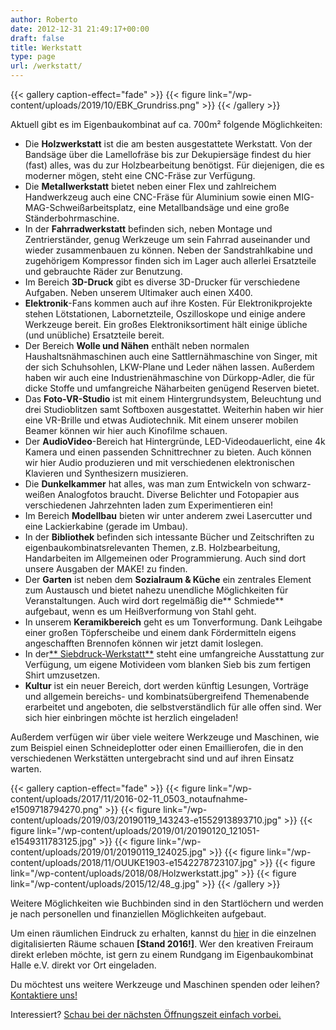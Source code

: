 ```yaml
---
author: Roberto
date: 2012-12-31 21:49:17+00:00
draft: false
title: Werkstatt
type: page
url: /werkstatt/
---
```



{{< gallery caption-effect="fade" >}}
  {{< figure link="/wp-content/uploads/2019/10/EBK_Grundriss.png" >}}
{{< /gallery >}}



Aktuell gibt es im Eigenbaukombinat auf ca. 700m² folgende Möglichkeiten:

  * Die **Holzwerkstatt** ist die am besten ausgestattete Werkstatt. Von der Bandsäge über die Lamellofräse bis zur Dekupiersäge findest du hier (fast) alles, was du zur Holzbearbeitung benötigst. Für diejenigen, die es moderner mögen, steht eine CNC-Fräse zur Verfügung.
  * Die **Metallwerkstatt** bietet neben einer Flex und zahlreichem Handwerkzeug auch eine CNC-Fräse für Aluminium sowie einen MIG-MAG-Schweißarbeitsplatz, eine Metallbandsäge und eine große Ständerbohrmaschine.
  * In der **Fahrradwerkstatt** befinden sich, neben Montage und Zentrierständer, genug Werkzeuge um sein Fahrrad auseinander und wieder zusammenbauen zu können. Neben der Sandstrahlkabine und zugehörigem Kompressor finden sich im Lager auch allerlei Ersatzteile und gebrauchte Räder zur Benutzung.
  * Im Bereich **3D-Druck** gibt es diverse 3D-Drucker für verschiedene Aufgaben. Neben unserem Ultimaker auch einen X400.
  * **Elektronik**-Fans kommen auch auf ihre Kosten. Für Elektronikprojekte stehen Lötstationen, Labornetzteile, Oszilloskope und einige andere Werkzeuge bereit. Ein großes Elektroniksortiment hält einige übliche (und unübliche) Ersatzteile bereit.
  * Der Bereich **Wolle und Nähen** enthält neben normalen Haushaltsnähmaschinen auch eine Sattlernähmaschine von Singer, mit der sich Schuhsohlen, LKW-Plane und Leder nähen lassen. Außerdem haben wir auch eine Industrienähmaschine von Dürkopp-Adler, die für dicke Stoffe und umfangreiche Näharbeiten genügend Reserven bietet.
  * Das **Foto-VR-Studio** ist mit einem Hintergrundsystem, Beleuchtung und drei Studioblitzen samt Softboxen ausgestattet. Weiterhin haben wir hier eine VR-Brille und etwas Audiotechnik. Mit einem unserer mobilen Beamer können wir hier auch Kinofilme schauen.
  * Der **AudioVideo**-Bereich hat Hintergründe, LED-Videodauerlicht, eine 4k Kamera und einen passenden Schnittrechner zu bieten. Auch können wir hier Audio produzieren und mit verschiedenen elektronischen Klavieren und Synthesizern musizieren.
  * Die **Dunkelkammer** hat alles, was man zum Entwickeln von schwarz-weißen Analogfotos braucht. Diverse Belichter und Fotopapier aus verschiedenen Jahrzehnten laden zum Experimentieren ein!
  * Im Bereich **Modellbau** bieten wir unter anderem zwei Lasercutter und eine Lackierkabine (gerade im Umbau).
  * In der **Bibliothek** befinden sich intessante Bücher und Zeitschriften zu eigenbaukombinatsrelevanten Themen, z.B. Holzbearbeitung, Handarbeiten im Allgemeinen oder Programmierung. Auch sind dort unsere Ausgaben der MAKE! zu finden.
  * Der **Garten** ist neben dem **Sozialraum & Küche** ein zentrales Element zum Austausch und bietet nahezu unendliche Möglichkeiten für Veranstaltungen. Auch wird dort regelmäßig die** Schmiede** aufgebaut, wenn es um Heißverformung von Stahl geht.
  * In unserem **Keramikbereich** geht es um Tonverformung. Dank Leihgabe einer großen Töpferscheibe und einem dank Fördermitteln eigens angeschafften Brennofen können wir jetzt damit loslegen.
  * In der[** Siebdruck-Werkstatt**](/neuer-bereich-siebdruckwerkstatt/) steht eine umfangreiche Ausstattung zur Verfügung, um eigene Motivideen vom blanken Sieb bis zum fertigen Shirt umzusetzen.
  * **Kultur** ist ein neuer Bereich, dort werden künftig Lesungen, Vorträge und allgemein bereichs- und kombinatsübergreifend Themenabende erarbeitet und angeboten, die selbstverständlich für alle offen sind. Wer sich hier einbringen möchte ist herzlich eingeladen!



Außerdem verfügen wir über viele weitere Werkzeuge und Maschinen, wie zum Beispiel einen Schneideplotter oder einen Emaillierofen, die in den verschiedenen Werkstätten untergebracht sind und auf ihren Einsatz warten.

{{< gallery caption-effect="fade" >}}
  {{< figure link="/wp-content/uploads/2017/11/2016-02-11_0503_notaufnahme-e1509718794270.png" >}}
  {{< figure link="/wp-content/uploads/2019/03/20190119_143243-e1552913893710.jpg" >}}
  {{< figure link="/wp-content/uploads/2019/01/20190120_121051-e1549311783125.jpg" >}}
  {{< figure link="/wp-content/uploads/2019/01/20190119_124025.jpg" >}}
  {{< figure link="/wp-content/uploads/2018/11/OUUKE1903-e1542278723107.jpg" >}}
  {{< figure link="/wp-content/uploads/2018/08/Holzwerkstatt.jpg" >}}
  {{< figure link="/wp-content/uploads/2015/12/48_g.jpg" >}}
{{< /gallery >}}

Weitere Möglichkeiten wie Buchbinden sind in den Startlöchern und werden je nach personellen und finanziellen Möglichkeiten aufgebaut.

Um einen räumlichen Eindruck zu erhalten, kannst du [hier](https://vr.eigenbaukombinat.de/) in die einzelnen digitalisierten Räume schauen **[Stand 2016!]**. Wer den kreativen Freiraum direkt erleben möchte, ist gern zu einem Rundgang im Eigenbaukombinat Halle e.V. direkt vor Ort eingeladen.

Du möchtest uns weitere Werkzeuge und Maschinen spenden oder leihen? [Kontaktiere uns!](/sachspenden/)

Interessiert? [Schau bei der nächsten Öffnungszeit einfach vorbei.](/oeffnungszeiten)
